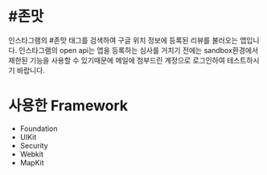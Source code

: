 # #존맛

인스타그램의 #존맛 태그를 검색하여 구글 위치 정보에 등록된 리뷰를 불러오는 앱입니다.
인스타그램의 open api는 앱을 등록하는 심사를 거치기 전에는 sandbox환경에서 제한된 기능을 사용할 수 있기때문에
메일에 첨부드린 계정으로 로그인하여 테스트하시기 바랍니다.

# 사용한 Framework
 - Foundation
 - UIKit
 - Security
 - Webkit
 - MapKit
